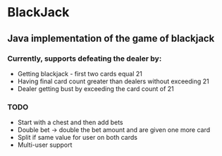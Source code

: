 # BlackJack

## Java implementation of the game of blackjack

### Currently, supports defeating the dealer by:

* Getting blackjack - first two cards equal 21
* Having final card count greater than dealers without exceeding 21
* Dealer getting bust by exceeding the card count of 21

### TODO

* Start with a chest and then add bets
* Double bet -> double the bet amount and are given one more card
* Split if same value for user on both cards
* Multi-user support